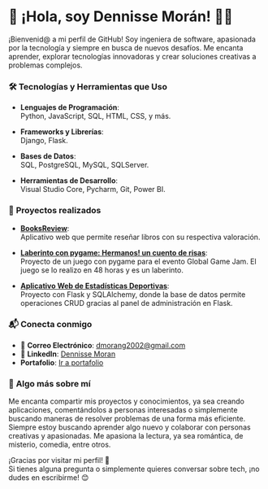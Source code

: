 # 🌟 ¡Hola, soy Dennisse Morán! 👩‍💻

¡Bienvenid@ a mi perfil de GitHub! Soy ingeniera de software, apasionada por la tecnología y siempre en busca de nuevos desafíos. Me encanta aprender, explorar tecnologías innovadoras y crear soluciones creativas a problemas complejos.

### 🛠️ **Tecnologías y Herramientas que Uso**

- **Lenguajes de Programación**:  
  Python, JavaScript, SQL, HTML, CSS, y más.
  
- **Frameworks y Librerías**:  
  Django, Flask.

- **Bases de Datos**:  
  SQL, PostgreSQL, MySQL, SQLServer.

- **Herramientas de Desarrollo**:  
  Visual Studio Core, Pycharm, Git, Power BI.

### 🌱 **Proyectos realizados**

- **[BooksReview](https://github.com/dmorang5/BooksReview)**:  
  Aplicativo web que permite reseñar libros con su respectiva valoración.

- **[Laberinto con pygame: Hermanos! un cuento de risas](https://github.com/dmorang5/LaberintoGameJam)**:  
  Proyecto de un juego con pygame para el evento Global Game Jam. El juego se lo realizo en 48 horas y es un laberinto.

- **[Aplicativo Web de Estadísticas Deportivas](https://github.com/dmorang5/EstDeportiva)**:  
  Proyecto con Flask y SQLAlchemy, donde la base de datos permite operaciones CRUD gracias al panel de administración en Flask.

### 📬 **Conecta conmigo**

- 📧 **Correo Electrónico**: [dmorang2002@gmail.com](mailto:dmorang2002@gmail.com)
- 💼 **LinkedIn**: [Dennisse Moran](https://www.linkedin.com/in/dennisse-michelle-moran-guachichulca-93533b2b0/)
- **Portafolio**: [Ir a portafolio](https://dmorang5.github.io/Portafolioweb/)
### 💬 **Algo más sobre mí**

Me encanta compartir mis proyectos y conocimientos, ya sea creando aplicaciones, comentándolos a personas interesadas o simplemente buscando maneras de resolver problemas de una forma más eficiente. Siempre estoy buscando aprender algo nuevo y colaborar con personas creativas y apasionadas.
Me apasiona la lectura, ya sea romántica, de misterio, comedia, entre otros. 

¡Gracias por visitar mi perfil! 🚀  
Si tienes alguna pregunta o simplemente quieres conversar sobre tech, ¡no dudes en escribirme! 😊


